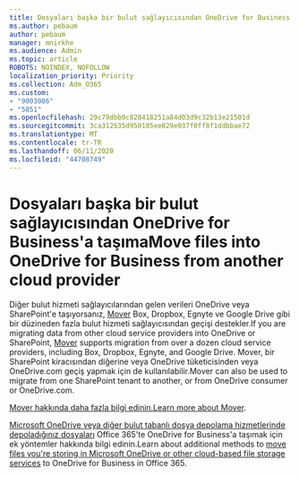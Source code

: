 ```yaml
---
title: Dosyaları başka bir bulut sağlayıcısından OneDrive for Business'a taşıma
ms.author: pebaum
author: pebaum
manager: mnirkhe
ms.audience: Admin
ms.topic: article
ROBOTS: NOINDEX, NOFOLLOW
localization_priority: Priority
ms.collection: Adm_O365
ms.custom:
- "9003086"
- "5851"
ms.openlocfilehash: 29c79dbb0c828418251a84d03d9c32b13e21501d
ms.sourcegitcommit: 3ca312535d950105ee829e037f0ff8f1ddbbae72
ms.translationtype: MT
ms.contentlocale: tr-TR
ms.lasthandoff: 06/11/2020
ms.locfileid: "44708749"
---
```

# <a name="move-files-into-onedrive-for-business-from-another-cloud-provider"></a><span data-ttu-id="dcd63-102">Dosyaları başka bir bulut sağlayıcısından OneDrive for Business'a taşıma</span><span class="sxs-lookup"><span data-stu-id="dcd63-102">Move files into OneDrive for Business from another cloud provider</span></span>

<span data-ttu-id="dcd63-103">Diğer bulut hizmeti sağlayıcılarından gelen verileri OneDrive veya SharePoint'e taşıyorsanız, [Mover](https://go.microsoft.com/fwlink/?linkid=2132453) Box, Dropbox, Egnyte ve Google Drive gibi bir düzineden fazla bulut hizmeti sağlayıcısından geçişi destekler.</span><span class="sxs-lookup"><span data-stu-id="dcd63-103">If you are migrating data from other cloud service providers into OneDrive or SharePoint, [Mover](https://go.microsoft.com/fwlink/?linkid=2132453) supports migration from over a dozen cloud service providers, including Box, Dropbox, Egnyte, and Google Drive.</span></span> <span data-ttu-id="dcd63-104">Mover, bir SharePoint kiracısından diğerine veya OneDrive tüketicisinden veya OneDrive.com geçiş yapmak için de kullanılabilir.</span><span class="sxs-lookup"><span data-stu-id="dcd63-104">Mover can also be used to migrate from one SharePoint tenant to another, or from OneDrive consumer or OneDrive.com.</span></span>

<span data-ttu-id="dcd63-105">[Mover hakkında daha fazla bilgi edinin.](https://go.microsoft.com/fwlink/?linkid=2132453)</span><span class="sxs-lookup"><span data-stu-id="dcd63-105">[Learn more about Mover](https://go.microsoft.com/fwlink/?linkid=2132453).</span></span>

<span data-ttu-id="dcd63-106">[Microsoft OneDrive veya diğer bulut tabanlı dosya depolama hizmetlerinde depoladığınız dosyaları](https://support.microsoft.com/office/7fb28cad-7e25-451f-8b4b-2d1a71e5c0e9) Office 365'te OneDrive for Business'a taşımak için ek yöntemler hakkında bilgi edinin.</span><span class="sxs-lookup"><span data-stu-id="dcd63-106">Learn about additional methods to [move files you're storing in Microsoft OneDrive or other cloud-based file storage services](https://support.microsoft.com/office/7fb28cad-7e25-451f-8b4b-2d1a71e5c0e9) to OneDrive for Business in Office 365.</span></span>

